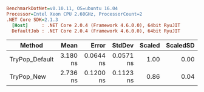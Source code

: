 ``` ini

BenchmarkDotNet=v0.10.11, OS=ubuntu 16.04
Processor=Intel Xeon CPU 2.60GHz, ProcessorCount=2
.NET Core SDK=2.1.3
  [Host]     : .NET Core 2.0.4 (Framework 4.6.0.0), 64bit RyuJIT
  DefaultJob : .NET Core 2.0.4 (Framework 4.6.0.0), 64bit RyuJIT


```
|         Method |     Mean |     Error |    StdDev | Scaled | ScaledSD |
|--------------- |---------:|----------:|----------:|-------:|---------:|
| TryPop_Default | 3.180 ns | 0.0644 ns | 0.0571 ns |   1.00 |     0.00 |
|     TryPop_New | 2.736 ns | 0.1200 ns | 0.1123 ns |   0.86 |     0.04 |
